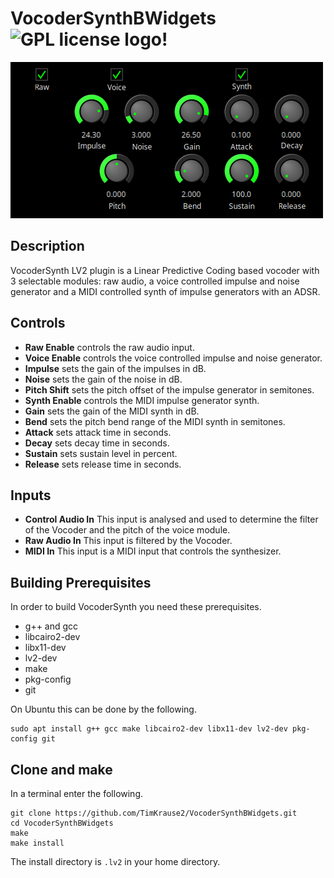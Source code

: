# VocoderSynthBWidgets ![GPL license logo!](https://www.gnu.org/graphics/gplv3-or-later.png)

![Screenshot of VocoderSynth.!](https://github.com/TimKrause2/VocoderSynthBWidgets/blob/main/screenshot.png "VocoderSynth with BWidgets.")

## Description

VocoderSynth LV2 plugin is a Linear Predictive Coding based
vocoder with 3 selectable modules: raw audio, a voice
controlled impulse and noise generator and a MIDI
controlled synth of impulse generators with an ADSR.

## Controls

- **Raw Enable** controls the raw audio input.
- **Voice Enable** controls the voice controlled impulse and noise generator.
- **Impulse** sets the gain of the impulses in dB.
- **Noise** sets the gain of the noise in dB.
- **Pitch Shift** sets the pitch offset of the impulse generator in semitones.
- **Synth Enable** controls the MIDI impulse generator synth.
- **Gain** sets the gain of the MIDI synth in dB.
- **Bend** sets the pitch bend range of the MIDI synth in semitones.
- **Attack** sets attack time in seconds.
- **Decay** sets decay time in seconds.
- **Sustain** sets sustain level in percent.
- **Release** sets release time in seconds.

## Inputs

- **Control Audio In** This input is analysed and used to determine the filter of the Vocoder and the pitch of the voice module.
- **Raw Audio In** This input is filtered by the Vocoder.
- **MIDI In** This input is a MIDI input that controls the synthesizer.

## Building Prerequisites

In order to build VocoderSynth you need these prerequisites.

- g++ and gcc
- libcairo2-dev
- libx11-dev
- lv2-dev
- make
- pkg-config
- git

On Ubuntu this can be done by the following.

```
sudo apt install g++ gcc make libcairo2-dev libx11-dev lv2-dev pkg-config git
```

## Clone and make

In a terminal enter the following.

```
git clone https://github.com/TimKrause2/VocoderSynthBWidgets.git
cd VocoderSynthBWidgets
make
make install
```

The install directory is `.lv2` in your home directory.


